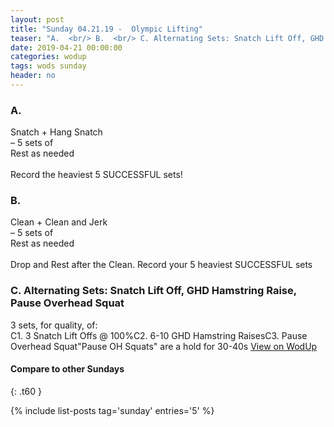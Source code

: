 ```yaml
---
layout: post
title: "Sunday 04.21.19 -  Olympic Lifting"
teaser: "A.  <br/> B.  <br/> C. Alternating Sets: Snatch Lift Off, GHD Hamstring Raise, Pause Overhead Squat"
date: 2019-04-21 00:00:00
categories: wodup
tags: wods sunday
header: no
---
```



<h3>A.  </h3>
Snatch + Hang Snatch<br/>– 5 sets of <br/>Rest as needed<br/><br/>Record the heaviest 5 SUCCESSFUL sets!
<h3>B.  </h3>
Clean + Clean and Jerk<br/>– 5 sets of <br/>Rest as needed<br/><br/>Drop and Rest after the Clean.  Record your 5 heaviest SUCCESSFUL sets
<h3>C. Alternating Sets: Snatch Lift Off, GHD Hamstring Raise, Pause Overhead Squat</h3>
3 sets, for quality,  of:<br/>C1. 3 Snatch Lift Offs @ 100%C2. 6-10 GHD Hamstring RaisesC3. Pause Overhead Squat"Pause OH Squats" are a hold for 30-40s
<a href="https://www.wodup.com/gyms/asphodel/wods/15568" target="blank">View on WodUp</a>


#### Compare to other Sundays
{: .t60 }

{% include list-posts tag='sunday' entries='5' %}